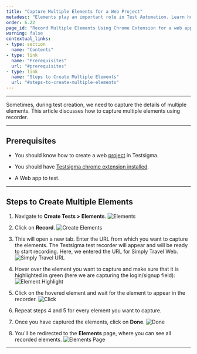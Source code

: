 ```yaml
---
title: "Capture Multiple Elements for a Web Project"
metadesc: "Elements play an important role in Test Automation. Learn how to create elements using Testsigma's test recorder extension for a Web Application."
order: 6.22
page_id: "Record Multiple Elements Using Chrome Extension for a web application"
warning: false
contextual_links:
- type: section
  name: "Contents"
- type: link
  name: "Prerequisites"
  url: "#prerequisites"
- type: link
  name: "Steps to Create Multiple Elements"
  url: "#steps-to-create-multiple-elements"
---
```


---

Sometimes, during test creation, we need to capture the details of multiple elements.  This article discusses how to capture multiple elements using recorder. 


---


## **Prerequisites**

- You should know how to create a web [project](https://testsigma.com/docs/projects/overview/) in Testsigma.

- You should have [Testsigma chrome extension installed](https://testsigma.com/docs/test-step-recorder/install-chrome-extension/). 

- A Web app to test.


---


## **Steps to Create Multiple Elements**


1. Navigate to **Create Tests > Elements**.
![Elements](https://s3.amazonaws.com/static-docs.testsigma.com/new_images/projects/applications/sielelements.png)


2. Click on **Record**.
![Create Elements](https://s3.amazonaws.com/static-docs.testsigma.com/new_images/projects/applications/waeccorec.png)


3. This will open a new tab. Enter the URL from which you want to capture the elements. The Testsigma test recorder will appear and will be ready to start recording. Here, we entered the URL for Simply Travel Web.
![Simply Travel URL](https://s3.amazonaws.com/static-docs.testsigma.com/new_images/projects/applications/waecmerec.png)


4. Hover over the element you want to capture and make sure that it is highlighted in green (here we are capturing the login/signup field):
![Element Highlight](https://s3.amazonaws.com/static-docs.testsigma.com/new_images/projects/applications/waechgr.png)


5. Click on the hovered element and wait for the element to appear in the recorder. 
![Click](https://s3.amazonaws.com/static-docs.testsigma.com/new_images/projects/applications/waecwfetrec.png)


6. Repeat steps 4 and 5 for every element you want to capture.


7. Once you have captured the elements, click on **Done**.
![Done](https://s3.amazonaws.com/static-docs.testsigma.com/new_images/projects/applications/waeccodone.png)


8. You'll be redirected to the **Elements** page, where you can see all recorded elements. 
![Elements Page](https://s3.amazonaws.com/static-docs.testsigma.com/new_images/projects/applications/waecallelm.png)



---
